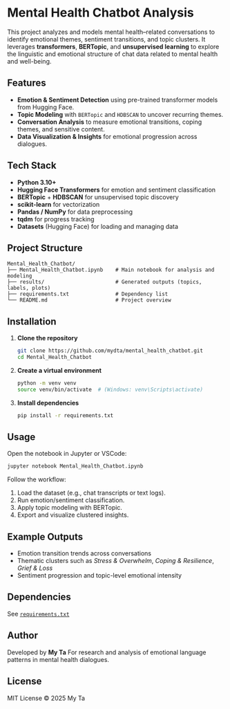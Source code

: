 # Mental Health Chatbot Analysis

This project analyzes and models mental health–related conversations to identify emotional themes, sentiment transitions, and topic clusters. It leverages **transformers**, **BERTopic**, and **unsupervised learning** to explore the linguistic and emotional structure of chat data related to mental health and well-being.

## Features
- **Emotion & Sentiment Detection** using pre-trained transformer models from Hugging Face.
- **Topic Modeling** with `BERTopic` and `HDBSCAN` to uncover recurring themes.
- **Conversation Analysis** to measure emotional transitions, coping themes, and sensitive content.
- **Data Visualization & Insights** for emotional progression across dialogues.

## Tech Stack
- **Python 3.10+**
- **Hugging Face Transformers** for emotion and sentiment classification
- **BERTopic** + **HDBSCAN** for unsupervised topic discovery
- **scikit-learn** for vectorization
- **Pandas / NumPy** for data preprocessing
- **tqdm** for progress tracking
- **Datasets** (Hugging Face) for loading and managing data

## Project Structure
```
Mental_Health_Chatbot/
├── Mental_Health_Chatbot.ipynb    # Main notebook for analysis and modeling
├── results/                       # Generated outputs (topics, labels, plots)
├── requirements.txt               # Dependency list
└── README.md                      # Project overview
```

## Installation

1. **Clone the repository**
   ```bash
   git clone https://github.com/mydta/mental_health_chatbot.git
   cd Mental_Health_Chatbot
   ```

2. **Create a virtual environment**
   ```bash
   python -m venv venv
   source venv/bin/activate  # (Windows: venv\Scripts\activate)
   ```

3. **Install dependencies**
   ```bash
   pip install -r requirements.txt
   ```

## Usage
Open the notebook in Jupyter or VSCode:
```bash
jupyter notebook Mental_Health_Chatbot.ipynb
```

Follow the workflow:
1. Load the dataset (e.g., chat transcripts or text logs).
2. Run emotion/sentiment classification.
3. Apply topic modeling with BERTopic.
4. Export and visualize clustered insights.

## Example Outputs
- Emotion transition trends across conversations
- Thematic clusters such as *Stress & Overwhelm*, *Coping & Resilience*, *Grief & Loss*
- Sentiment progression and topic-level emotional intensity

## Dependencies
See [`requirements.txt`](./requirements.txt)

## Author
Developed by **My Ta**
For research and analysis of emotional language patterns in mental health dialogues.

## License
MIT License © 2025 My Ta
